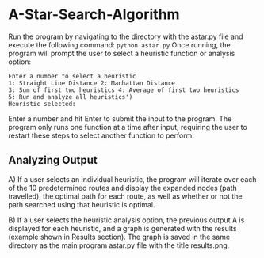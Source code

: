 # A-Star-Search-Algorithm

Run the program by navigating to the directory with the astar.py file and execute the
following command:
```python astar.py```
Once running, the program will prompt the user to select a heuristic function or analysis
option:
```
Enter a number to select a heuristic
1: Straight Line Distance 2: Manhattan Distance
3: Sum of first two heuristics 4: Average of first two heuristics
5: Run and analyze all heuristics')
Heuristic selected:
```

Enter a number and hit Enter to submit the input to the program. The program only runs one
function at a time after input, requiring the user to restart these steps to select another
function to perform.

<h2>Analyzing Output</h2>
<p>A) If a user selects an individual heuristic, the program will iterate over each of the 10
predetermined routes and display the expanded nodes (path travelled), the optimal path for
each route, as well as whether or not the path searched using that heuristic is optimal.</p>
<p>B) If a user selects the heuristic analysis option, the previous output A is displayed for each
heuristic, and a graph is generated with the results (example shown in Results section). The
graph is saved in the same directory as the main program astar.py file with the title
results.png.</p>
